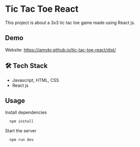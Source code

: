 # Tic Tac Toe React

This project is about a 3x3 tic tac toe game made using React js.

## Demo

Website: https://iamvkr.github.io/tic-tac-toe-react/dist/


## 🛠 Tech Stack

- Javascript, HTML, CSS
- React js

## Usage

Install dependencies

```bash
  npm install
```

Start the server

```bash
  npm run dev
```